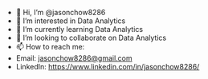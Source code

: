 - 👋 Hi, I’m @jasonchow8286
- 👀 I’m interested in Data Analytics
- 🌱 I’m currently learning Data Analytics
- 💞️ I’m looking to collaborate on Data Analytics
- 📫 How to reach me: 
-   Email: jasonchow8286@gmail.com
-   LinkedIn: https://www.linkedin.com/in/jasonchow8286/

<!---
jasonchow8286/jasonchow8286 is a ✨ special ✨ repository because its `README.md` (this file) appears on your GitHub profile.
You can click the Preview link to take a look at your changes.
--->
